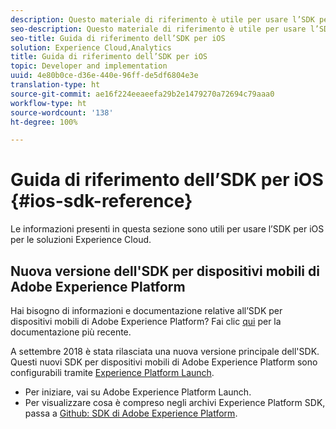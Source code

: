 ```yaml
---
description: Questo materiale di riferimento è utile per usare l’SDK per iOS per le soluzioni Experience Cloud.
seo-description: Questo materiale di riferimento è utile per usare l’SDK per iOS per le soluzioni Experience Cloud.
seo-title: Guida di riferimento dell’SDK per iOS
solution: Experience Cloud,Analytics
title: Guida di riferimento dell’SDK per iOS
topic: Developer and implementation
uuid: 4e80b0ce-d36e-440e-96ff-de5df6804e3e
translation-type: ht
source-git-commit: ae16f224eeaeefa29b2e1479270a72694c79aaa0
workflow-type: ht
source-wordcount: '138'
ht-degree: 100%

---
```



# Guida di riferimento dell’SDK per iOS {#ios-sdk-reference}

Le informazioni presenti in questa sezione sono utili per usare l’SDK per iOS per le soluzioni Experience Cloud.

## Nuova versione dell&#39;SDK per dispositivi mobili di Adobe Experience Platform

Hai bisogno di informazioni e documentazione relative all’SDK per dispositivi mobili di Adobe Experience Platform? Fai clic [qui](https://aep-sdks.gitbook.io/docs/) per la documentazione più recente.

A settembre 2018 è stata rilasciata una nuova versione principale dell&#39;SDK. Questi nuovi SDK per dispositivi mobili di Adobe Experience Platform sono configurabili tramite [Experience Platform Launch](https://www.adobe.com/it/experience-platform/launch.html).

* Per iniziare, vai su Adobe Experience Platform Launch.
* Per visualizzare cosa è compreso negli archivi Experience Platform SDK, passa a [Github: SDK di Adobe Experience Platform](https://github.com/Adobe-Marketing-Cloud/acp-sdks).
